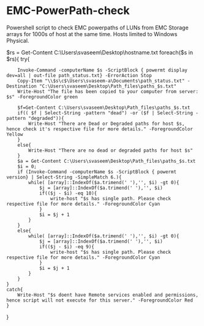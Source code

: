 # EMC-PowerPath-check
Powershell script to check EMC powerpaths of LUNs from EMC Storage arrays for 1000s of host at the same time. Hosts limited to Windows Physical. 

$rs = Get-Content C:\Users\svaseem\Desktop\hostname.txt
foreach($s in $rs){
    try{

        Invoke-Command -computerName $s -ScriptBlock { powermt display dev=all | out-file path_status.txt} -ErrorAction Stop
        Copy-Item "\\$s\c$\Users\svaseem-a\Documents\path_status.txt" -Destination "C:\Users\svaseem\Desktop\Path_files\paths_$s.txt"
        Write-Host "The file has been copied to your computer from server: $s" -ForegroundColor green 

        $f=Get-Content C:\Users\svaseem\Desktop\Path_files\paths_$s.txt
        if(( $f | Select-String -pattern "dead") -or ($f | Select-String -pattern "degraded")){
            Write-Host "There are Dead or Degraded paths for host $s, hence check it's respective file for more details." -ForegroundColor Yellow
        }
        else{
            Write-Host "There are no dead or degraded paths for host $s"
        }
        $a = Get-Content C:\Users\svaseem\Desktop\Path_files\paths_$s.txt
        $i = 0;
        if (Invoke-Command -computerName $s -ScriptBlock { powermt version} | Select-String -SimpleMatch 6.){
            while( [array]::IndexOf($a.trimend(' '),'', $i) -gt 0){
                $j = [array]::IndexOf($a.trimend(' '),'', $i) 
                if(($j - $i) -eq 10){
                    write-host "$s has single path. Please check respective file for more details." -ForegroundColor Cyan
                }
                $i = $j + 1
            } 
        }
        else{
            while( [array]::IndexOf($a.trimend(' '),'', $i) -gt 0){
                $j = [array]::IndexOf($a.trimend(' '),'', $i) 
                if(($j - $i) -eq 9){
                    write-host "$s has single path. Please check respective file for more details." -ForegroundColor Cyan
                }
                $i = $j + 1
            } 
        }
    }
    catch{
        Write-Host "$s doent have Remote services enabled and permissions, hence script will not execute for this server." -ForegroundColor Red
    }
}
